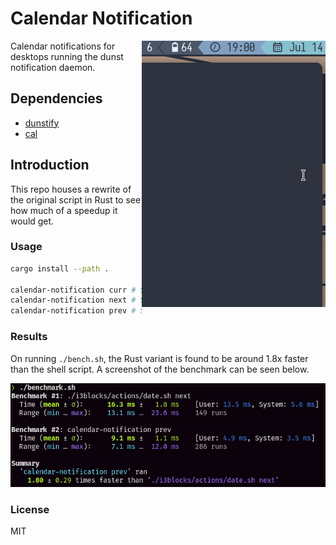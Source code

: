 # Calendar Notification

<img src="https://raw.githubusercontent.com/chebro/calendar-notification/master/assets/demo.gif" alt="demo" align="right">

Calendar notifications for desktops running the dunst notification daemon.

## Dependencies

- [dunstify](https://github.com/dunst-project/dunst)
- [cal](<https://en.m.wikipedia.org/wiki/Cal_(command)>)

## Introduction

This repo houses a rewrite of the original script in Rust to see how much of a speedup it would get.

### Usage

```sh
cargo install --path .

calendar-notification curr # Show current month
calendar-notification next # Show next month
calendar-notification prev # Show previous month
```

### Results

On running `./bench.sh`, the Rust variant is found to be around 1.8x faster than the shell script. A screenshot of the benchmark can be seen below.

![Benchmark results](./assets/bench.png)

### License

MIT
